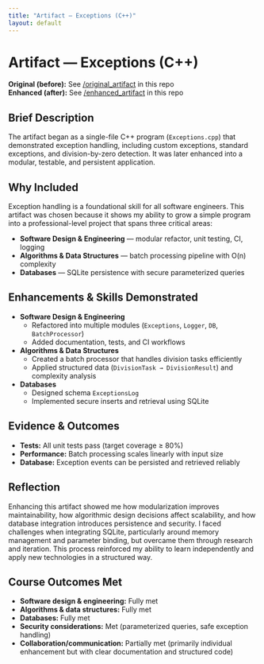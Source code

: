 ```yaml
---
title: "Artifact — Exceptions (C++)"
layout: default
---
```


# Artifact — Exceptions (C++)

**Original (before):** See [/original_artifact](../original_artifact) in this repo  
**Enhanced (after):** See [/enhanced_artifact](../enhanced_artifact) in this repo  

## Brief Description
The artifact began as a single-file C++ program (`Exceptions.cpp`) that demonstrated exception handling, including custom exceptions, standard exceptions, and division-by-zero detection. It was later enhanced into a modular, testable, and persistent application.

## Why Included
Exception handling is a foundational skill for all software engineers. This artifact was chosen because it shows my ability to grow a simple program into a professional-level project that spans three critical areas:  
- **Software Design & Engineering** — modular refactor, unit testing, CI, logging  
- **Algorithms & Data Structures** — batch processing pipeline with O(n) complexity  
- **Databases** — SQLite persistence with secure parameterized queries  

## Enhancements & Skills Demonstrated
- **Software Design & Engineering**
  - Refactored into multiple modules (`Exceptions`, `Logger`, `DB`, `BatchProcessor`)
  - Added documentation, tests, and CI workflows
- **Algorithms & Data Structures**
  - Created a batch processor that handles division tasks efficiently
  - Applied structured data (`DivisionTask → DivisionResult`) and complexity analysis
- **Databases**
  - Designed schema `ExceptionsLog`
  - Implemented secure inserts and retrieval using SQLite

## Evidence & Outcomes
- **Tests:** All unit tests pass (target coverage ≥ 80%)  
- **Performance:** Batch processing scales linearly with input size  
- **Database:** Exception events can be persisted and retrieved reliably  

## Reflection
Enhancing this artifact showed me how modularization improves maintainability, how algorithmic design decisions affect scalability, and how database integration introduces persistence and security. I faced challenges when integrating SQLite, particularly around memory management and parameter binding, but overcame them through research and iteration. This process reinforced my ability to learn independently and apply new technologies in a structured way.

## Course Outcomes Met
- **Software design & engineering:** Fully met  
- **Algorithms & data structures:** Fully met  
- **Databases:** Fully met  
- **Security considerations:** Met (parameterized queries, safe exception handling)  
- **Collaboration/communication:** Partially met (primarily individual enhancement but with clear documentation and structured code)
